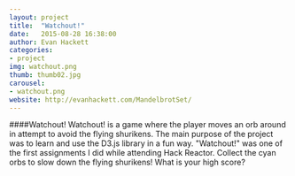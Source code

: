 ```yaml
---
layout: project
title:  "Watchout!"
date:   2015-08-28 16:38:00
author: Evan Hackett
categories:
- project
img: watchout.png
thumb: thumb02.jpg
carousel:
- watchout.png
website: http://evanhackett.com/MandelbrotSet/
---
```

####Watchout!
Watchout! is a game where the player moves an orb around in attempt to avoid the flying shurikens. The main purpose of the project was to learn and use the D3.js library in a fun way. "Watchout!" was one of the first assignments I did while attending Hack Reactor. Collect the cyan orbs to slow down the flying shurikens! What is your high score?

